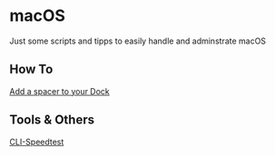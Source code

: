 # macOS

Just some scripts and tipps to easily handle and adminstrate macOS

## How To
[Add a spacer to your Dock](HowTo/Add-spacer-to-Dock.md)

## Tools & Others

[CLI-Speedtest](macOS-CLI-Speedtest)
